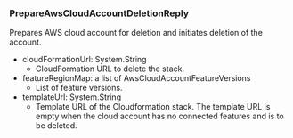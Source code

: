 ### PrepareAwsCloudAccountDeletionReply
Prepares AWS cloud account for deletion and initiates deletion of the account.

- cloudFormationUrl: System.String
  - CloudFormation URL to delete the stack.
- featureRegionMap: a list of AwsCloudAccountFeatureVersions
  - List of feature versions.
- templateUrl: System.String
  - Template URL of the Cloudformation stack. The template URL is empty when the cloud account has no connected features and is to be deleted.
